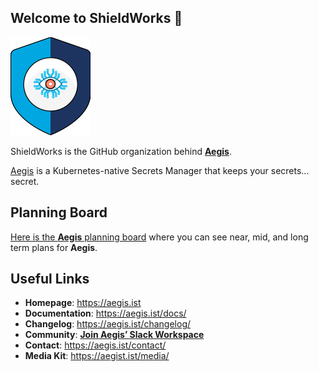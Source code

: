 ## Welcome to ShieldWorks 👋

![Aegis](profile/assets/aegis-icon.png)

ShieldWorks is the GitHub organization behind [**Aegis**](https://aegis.ist).

[Aegis](https://aegis.ist) is a Kubernetes-native Secrets Manager that keeps
your secrets… secret.

## Planning Board

[Here is the **Aegis** planning board](https://github.com/orgs/shieldworks/projects/1/views/4)
where you can see near, mid, and long term plans for **Aegis**.

## Useful Links

* **Homepage**: <https://aegis.ist>
* **Documentation**: <https://aegis.ist/docs/>
* **Changelog**: <https://aegis.ist/changelog/>
* **Community**: [**Join Aegis’ Slack Workspace**][slack-invite]
* **Contact**: <https://aegis.ist/contact/>
* **Media Kit**: <https://aegist.ist/media/>

[slack-invite]: https://join.slack.com/t/aegis-6n41813/shared_invite/zt-1myzqdi6t-jTvuRd1zDLbHX0gN8VkCqg "Join aegis.slack.com"

